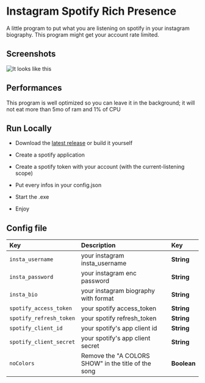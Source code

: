 # Instagram Spotify Rich Presence
A little program to put what you are listening on spotify in your instagram biography.
This program might get your account rate limited.

## Screenshots

![It looks like this](https://media.discordapp.net/attachments/971422905328095255/979073568023408690/Untitled.png)

## Performances

This program is well optimized so you can leave it in the background; it will not eat more than 5mo of ram and 1% of CPU

## Run Locally

- Download the [latest release](https://github.com/Ramokprout/Instagram-Spotify-Rich-Presence/releases/latest) or build it yourself

- Create a spotify application

- Create a spotify token with your account (with the current-listening scope)

- Put every infos in your config.json

- Start the .exe

- Enjoy

## Config file

| Key                    | Description                                          | Key          |
| :--------              | :-------                                             | :----------  |
| `insta_username`       | your instagram insta_username                        | **String**   |
| `insta_password`       | your instagram enc password                          | **String**   |
| `insta_bio`            | your instagram biography with format                 | **String**   |
| `spotify_access_token` | your spotify access_token                            | **String**   |
| `spotify_refresh_token`| your spotify refresh_token                           | **String**   |
| `spotify_client_id`    | your spotify's app client id                         | **String**   |
| `spotify_client_secret`| your spotify's app client secret                     | **String**   |
| `noColors`             | Remove the "A COLORS SHOW" in the title of the song  | **Boolean**  |
